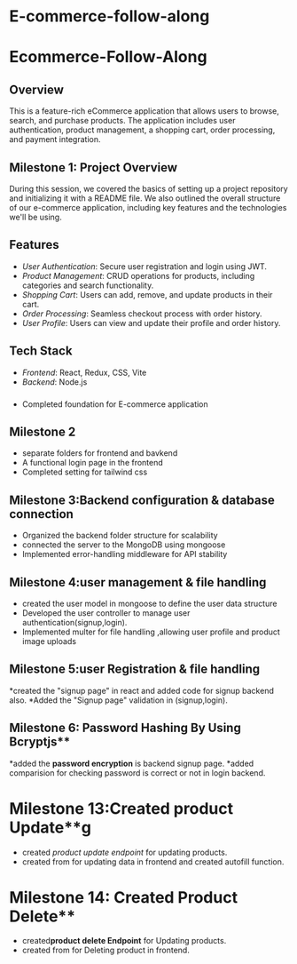 # E-commerce-follow-along

# Ecommerce-Follow-Along

## Overview
This is a feature-rich eCommerce application that allows users to browse, search, and purchase products. The application includes user authentication, product management, a shopping cart, order processing, and payment integration.

## Milestone 1: Project Overview
During this session, we covered the basics of setting up a project repository and initializing it with a README file. We also outlined the overall structure of our e-commerce application, including key features and the technologies we'll be using.

## Features
- *User Authentication*: Secure user registration and login using JWT.
- *Product Management*: CRUD operations for products, including categories and search functionality.
- *Shopping Cart*: Users can add, remove, and update products in their cart.
- *Order Processing*: Seamless checkout process with order history.
- *User Profile*: Users can view and update their profile and order history.

## Tech Stack
- *Frontend*: React, Redux, CSS, Vite
- *Backend*: Node.js

###

* Completed foundation for E-commerce application

## Milestone 2

* separate folders for frontend and bavkend
* A functional login page in the frontend
* Completed setting for tailwind css


## Milestone 3:Backend configuration & database connection

* Organized the backend folder structure for scalability
* connected the server to the MongoDB using mongoose
* Implemented error-handling middleware for API stability


## Milestone 4:user management & file handling
* created the user model in mongoose to define the user data structure   
* Developed the user controller to manage user authentication(signup,login).
* Implemented multer for file handling ,allowing user profile and product image   uploads

## Milestone 5:user Registration & file handling
*created the "signup page" in react and added code for signup backend also.
*Added the "Signup page" validation in (signup,login).

## Milestone 6: Password Hashing By Using Bcryptjs**
*added the **password encryption** is backend signup page.
*added comparision for checking password is correct or not in login backend.

# Milestone 13:Created product Update**g

   - created *product update endpoint* for updating products.
   - created from for updating data in frontend and created autofill function.

   
# Milestone 14: Created Product Delete**

   - created**product delete Endpoint** for Updating products.
   - created from for Deleting product in frontend.